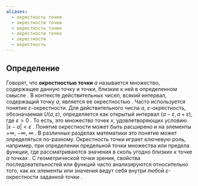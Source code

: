 ```yaml
---
aliases:
  - окрестность точки
  - окрестности точки
  - окрестность точек
  - окрестности точек
  - окрестности
  - окрестность
---
```

## Определение

Говорят, что **окрестностью точки** $a$ называется множество, содержащее данную точку и точки, близкие к ней в определенном смысле . В контексте действительных чисел, всякий интервал, содержащий точку $a$, является ее окрестностью . Часто используется понятие $\varepsilon$-окрестности. Для действительного числа $a$, $\varepsilon$-окрестность, обозначаемая $U(a, \varepsilon)$, определяется как открытый интервал $(a - \varepsilon, a + \varepsilon)$, где $\varepsilon > 0$ . То есть, это множество точек $x$, удовлетворяющих условию $|x - a| < \varepsilon$ . Понятие окрестности может быть расширено и на элементы $+\infty$, $-\infty$, $\infty$ . В различных разделах математики это понятие может определяться по-разному. Окрестность точки играет ключевую роль, например, при определении предельной точки множества или предела функции, где рассматриваются значения в сколь угодно близких к точке $a$ точках . С геометрической точки зрения, свойства последовательностей или функций часто анализируются относительно того, как их элементы или значения ведут себя внутри любой $\varepsilon$-окрестности заданной точки .